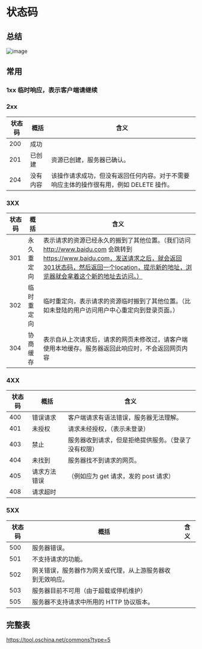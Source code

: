 # 状态码

## 总结

![image](https://user-gold-cdn.xitu.io/2018/3/12/16217a2cb556ea88?imageView2/0/w/1280/h/960/format/webp/ignore-error/1)

## 常用

### 1xx 临时响应，表示客户端请继续

### 2xx
状态码 | 概括|含义
--|--|--|
200| 成功|
201| 已创建|资源已创建，服务器已确认。|
204| 没有内容|该操作请求成功，但没有返回任何内容。对于不需要响应主体的操作很有用，例如 DELETE 操作。

### 3XX
状态码 | 概括|含义
--|--|--|
301 |永久重定向| 表示请求的资源已经永久的搬到了其他位置。（我们访问 http://www.baidu.com 会跳转到 https://www.baidu.com，发送请求之后，就会返回301状态码，然后返回一个location，提示新的地址，浏览器就会拿着这个新的地址去访问。）
302 |临时重定向 | 临时重定向，表示请求的资源临时搬到了其他位置。（比如未登陆的用户访问用户中心重定向到登录页面。）
304 |协商缓存|表示自从上次请求后，请求的网页未修改过，请客户端使用本地缓存。服务器返回此响应时，不会返回网页内容

### 4XX
状态码 | 概括|含义
--|--|--|
400| 错误请求|客户端请求有语法错误，服务器无法理解。
401| 未授权|请求未经授权，（表示未登录）
403|禁止|服务器收到请求，但是拒绝提供服务。（登录了没有权限）
404 |未找到|服务器找不到请求的网页。
405| 请求方法错误|（例如应为 get 请求，发的 post 请求）
408 |请求超时|

### 5XX
状态码 | 概括|含义
--|--|--|
500 |服务器错误。
 501 |不支持请求的功能。
 502| 网关错误，服务器作为网关或代理，从上游服务器收到无效响应。
 503 |服务器目前不可用（由于超载或停机维护）
 505 |服务器不支持请求中所用的 HTTP 协议版本。

## 完整表

https://tool.oschina.net/commons?type=5
